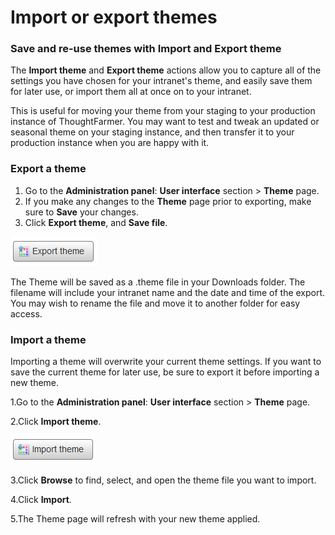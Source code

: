 # Import or export themes



### Save and re-use themes with Import and Export theme

The **Import theme** and **Export theme** actions allow you to capture all of the settings you have chosen for your intranet's theme, and easily save them for later use, or import them all at once on to your intranet.  
  
This is useful for moving your theme from your staging to your production instance of ThoughtFarmer. You may want to test and tweak an updated or seasonal theme on your staging instance, and then transfer it to your production instance when you are happy with it.

### Export a theme

1. Go to the **Administration panel**: **User interface** section &gt; **Theme** page.
2. If you make any changes to the **Theme** page prior to exporting, make sure to **Save** your changes.
3. Click **Export theme**, and **Save file**.

![](../../../../.gitbook/assets/1%20%2865%29.png)

The Theme will be saved as a .theme file in your Downloads folder. The filename will include your intranet name and the date and time of the export. You may wish to rename the file and move it to another folder for easy access.

### Import a theme

Importing a theme will overwrite your current theme settings. If you want to save the current theme for later use, be sure to export it before importing a new theme.

1.Go to the **Administration panel**: **User interface** section &gt; **Theme** page.

2.Click **Import theme**.

![](../../../../.gitbook/assets/ccc.png)

3.Click **Browse** to find, select, and open the theme file you want to import.

4.Click **Import**.

5.The Theme page will refresh with your new theme applied.


